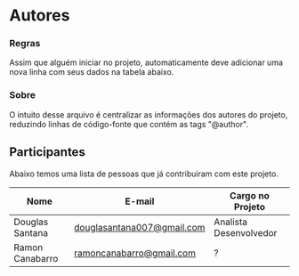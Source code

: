 Autores
=======

### Regras

Assim que alguém iniciar no projeto, automaticamente deve adicionar uma nova linha com seus dados na tabela abaixo.

### Sobre

O intuito desse arquivo é centralizar as informações dos autores do projeto, reduzindo linhas de código-fonte que contém as tags "@author".

## Participantes

Abaixo temos uma lista de pessoas que já contribuiram com este projeto.

Nome                              |  E-mail                          |  Cargo no Projeto         | 
--------------------------------- | -------------------------------- | ------------------------- |
Douglas Santana                   | douglasantana007@gmail.com       | Analista Desenvolvedor	 |
Ramon Canabarro                   | ramoncanabarro@gmail.com         |          ?                |


